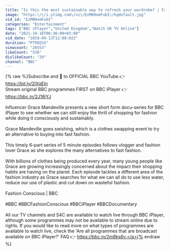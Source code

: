 ```yaml
---
title: "Is this the most sustainable way to refresh your wardrobe? | Fashion Conscious - BBC"
image: "https:\/\/i.ytimg.com\/vi\/EzM0HxmFubI\/hqdefault.jpg"
vid_id: "EzM0HxmFubI"
categories: "Entertainment"
tags: ["BBC iPlayer","United Kingdom","Watch UK TV Online"]
date: "2021-10-16T06:36:00+03:00"
vid_date: "2019-09-13T12:00:02Z"
duration: "PT5M25S"
viewcount: "26553"
likeCount: "538"
dislikeCount: "29"
channel: "BBC"
---
```

{% raw %}Subscribe and 🔔 to OFFICIAL BBC YouTube 👉 <a rel="nofollow" target="blank" href="https://bit.ly/2IXqEIn">https://bit.ly/2IXqEIn</a><br />Stream original BBC programmes FIRST on BBC iPlayer 👉 <a rel="nofollow" target="blank" href="https://bbc.in/2J18jYJ">https://bbc.in/2J18jYJ</a><br /><br />Influencer Grace Mandeville presents a new short form docu-series for BBC iPlayer to see whether we can still enjoy the thrill of shopping for fashion while doing it consciously and sustainably.<br /><br />Grace Mandeville goes swishing, which is a clothes swapping event to try an alternative to buying into fast fashion. <br /><br />This timely 6-part series of 5 minute episodes follows vlogger and fashion lover Grace as she explores the many alternatives to fast fashion.<br /><br />With billions of clothes being produced every year, many young people like Grace are growing increasingly concerned about the impact their shopping habits are having on the planet. Each episode tackles a different area of the fashion industry as Grace searches for what we can all do to use less water, reduce our use of plastic and cut down on wasteful fashion.<br /><br />Fashion Conscious | BBC<br /><br />#BBC #BBCFashionConscious #BBCiPlayer #BBCDocumentary<br /><br />All our TV channels and S4C are available to watch live through BBC iPlayer, although some programmes may not be available to stream online due to rights. If you would like to read more on what types of programmes are available to watch live, check the 'Are all programmes that are broadcast available on BBC iPlayer?' FAQ 👉 <a rel="nofollow" target="blank" href="https://bbc.in/2m8ks6v.">https://bbc.in/2m8ks6v.</a>{% endraw %}
